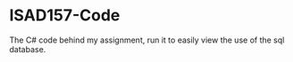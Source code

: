 # ISAD157-Code
 The C# code behind my assignment, run it to easily view the use of the sql database.

